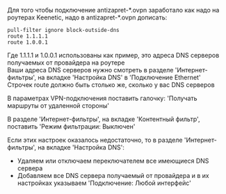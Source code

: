 Для того чтобы подключение antizapret-\*.ovpn заработало как надо на роутерах Keenetic, надо в antizapret-\*.ovpn дописать:

```
pull-filter ignore block-outside-dns
route 1.1.1.1
route 1.0.0.1
```

Где 1.1.1.1 и 1.0.0.1 использованы как пример, это адреса DNS серверов получаемых от провайдера на роутере\
Ваши адреса DNS серверов нужно смотреть в разделе 'Интернет-фильтры', на вкладке 'Настройка DNS' в 'Подключение Ethernet'\
Строчек route должно быть столько же, сколько у вас DNS серверов

В параметрах VPN-подключения поставить галочку: 'Получать маршруты от удаленной стороны'

В разделе 'Интернет-фильтры', на вкладке 'Контентный фильтр', поставить 'Режим фильтрации: Выключен'

Если этих настроек оказалось недостаточно, то в разделе 'Интернет-фильтры', на вкладке 'Настройка DNS':
- Удаляем или отключаем переключателем все имеющиеся DNS сервера
- Добавляем все DNS сервера получаемый от провайдера и в их настройках указываем 'Подключение: Любой интерфейс'
